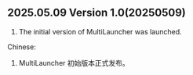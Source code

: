 ## 2025.05.09 Version 1.0(20250509)
1. The initial version of MultiLauncher was launched.


Chinese:
1. MultiLauncher 初始版本正式发布。

